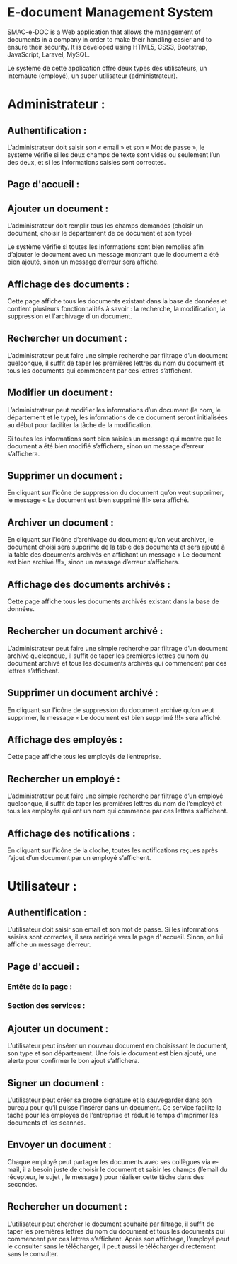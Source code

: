 # E-document Management System

SMAC-e-DOC is a Web application that allows the management of documents in a company in order to make their handling easier and to ensure their security. It is developed using HTML5, CSS3, Bootstrap, JavaScript, Laravel, MySQL.

Le système de cette application offre deux types des utilisateurs, un internaute (employé), un super utilisateur (administrateur).

<h1>Administrateur :</h1>

<h2>Authentification :</h2>

L’administrateur doit saisir son « email » et son « Mot de passe », le système vérifie si les deux champs de texte sont vides ou seulement l’un des deux, et si les informations saisies sont correctes.

<h2>Page d'accueil :</h2>

<h2>Ajouter un document :</h2>

L’administrateur doit remplir tous les champs demandés (choisir un document, choisir le département de ce document et son type)

Le système vérifie si toutes les informations sont bien remplies afin d’ajouter le document avec un message montrant que le document a été bien ajouté, sinon un message d’erreur sera affiché.

<h2>Affichage des documents :</h2>

Cette page affiche tous les documents existant dans la base de données et contient plusieurs fonctionnalités à savoir : la recherche, la modification, la suppression et l'archivage d'un document.

<h2>Rechercher un document :</h2>

L’administrateur peut faire une simple recherche par filtrage d’un document quelconque, il suffit de taper les premières lettres du nom du document et tous les documents qui commencent par ces lettres s’affichent.

<h2>Modifier un document :</h2>

L’administrateur peut modifier les informations d’un document (le nom, le département et le type), les informations de ce document seront initialisées au début pour faciliter la tâche de la modification. 

Si toutes les informations sont bien saisies un message qui montre que le document a été bien modifié s’affichera, sinon un message d’erreur s’affichera.

<h2>Supprimer un document :</h2>

En cliquant sur l’icône de suppression du document qu’on veut supprimer, le message « Le document est bien supprimé !!!» sera affiché.

<h2>Archiver un document :</h2>

En cliquant sur l’icône d’archivage du document qu’on veut archiver, le document choisi sera supprimé de la table des documents et sera ajouté à la table des documents archivés en affichant un message « Le document est bien archivé !!!», sinon un message d’erreur s’affichera.

<h2>Affichage des documents archivés :</h2>

Cette page affiche tous les documents archivés existant dans la base de données.

<h2>Rechercher un document archivé :</h2>

L’administrateur peut faire une simple recherche par filtrage d’un document archivé quelconque, il suffit de taper les premières lettres du nom du document archivé et tous les documents archivés qui commencent par ces lettres s’affichent.

<h2>Supprimer un document archivé :</h2>

En cliquant sur l’icône de suppression du document archivé qu’on veut supprimer, le message « Le document est bien supprimé !!!» sera affiché.

<h2>Affichage des employés :</h2>

Cette page affiche tous les employés de l’entreprise.

<h2>Rechercher un employé :</h2>

L’administrateur peut faire une simple recherche par filtrage d’un employé quelconque, il suffit de taper les premières lettres du nom de l’employé et tous les employés qui ont un nom qui commence par ces lettres s’affichent.

<h2>Affichage des notifications :</h2>

En cliquant sur l’icône de la cloche, toutes les notifications reçues après l’ajout d’un document par un employé s’affichent.


<h1>Utilisateur :</h1>

<h2>Authentification :</h2>

L’utilisateur doit saisir son email et son mot de passe. Si les informations saisies sont correctes, il sera redirigé vers la page d’ accueil. Sinon, on lui affiche un message
d’erreur.

<h2>Page d'accueil :</h2>

<h3>Entête de la page :</h3>

<h3>Section des services :</h3>

<h2>Ajouter un document :</h2>

L’utilisateur peut insérer un nouveau document en choisissant le document, son type et son département. Une fois le document est bien ajouté, une alerte pour confirmer le bon ajout s’affichera.

<h2>Signer un document :</h2>

L’utilisateur peut créer sa propre signature et la sauvegarder dans son bureau pour qu’il puisse l’insérer dans un document. Ce service facilite la tâche pour les employés de l’entreprise et réduit le temps d’imprimer les documents et les scannés.

<h2>Envoyer un document :</h2>

Chaque employé peut partager les documents avec ses collègues via e-mail, il a besoin juste de choisir le document et saisir les champs (l’email du récepteur, le sujet , le message ) pour réaliser cette tâche dans des secondes.

<h2>Rechercher un document :</h2>

L’utilisateur peut chercher le document souhaité par filtrage, il suffit de taper les premières lettres du nom du document et tous les documents qui commencent par ces lettres s’affichent. Après son affichage, l’employé peut le consulter sans le télécharger, il peut aussi le télécharger directement sans le consulter.



